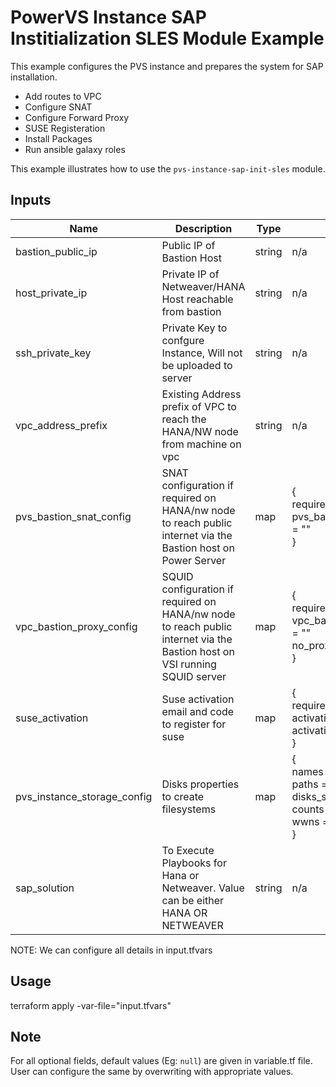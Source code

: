 # PowerVS Instance SAP Institialization SLES Module Example

This example configures the PVS instance and prepares the system for SAP installation. 
- Add routes to VPC
- Configure SNAT
- Configure Forward Proxy
- SUSE Registeration
- Install Packages
- Run ansible galaxy roles 


This example illustrates how to use the `pvs-instance-sap-init-sles` module.

<!-- BEGINNING OF PRE-COMMIT-TERRAFORM DOCS HOOK -->

## Inputs

| Name                              | Description                                           | Type   | Default | Required |
|-----------------------------------|-------------------------------------------------------|--------|---------|----------|
| bastion_public_ip | Public IP of Bastion Host | string | n/a | yes |
| host_private_ip | Private IP of Netweaver/HANA Host reachable from bastion | string | n/a | yes |
| ssh_private_key | Private Key to confgure Instance, Will not be uploaded to server | string | n/a | yes |
| vpc_address_prefix | Existing Address prefix of VPC to reach the HANA/NW node from machine on vpc | string | n/a | yes |
| pvs_bastion_snat_config | SNAT configuration if required on HANA/nw node to reach public internet via the Bastion host on Power Server | map | {<br />required = false<br />pvs_bastion_private_ip = ""<br />} | yes |
| vpc_bastion_proxy_config | SQUID configuration if required on HANA/nw node to reach public internet via the Bastion host on VSI running SQUID server | map | {<br />required = true<br />vpc_bastion_private_ip = ""<br />no_proxy_ips = ""<br />} | optional |
| suse_activation | Suse activation email and code to register for suse | map | {<br />required = false<br />activation_email = ""<br />activation_code  = ""<br />} | yes |
| pvs_instance_storage_config | Disks properties to create filesystems | map | {<br />names = ""<br />paths = ""<br />disks_size = ""<br />counts = ""<br />wwns  = ""<br />} | yes |
| sap_solution | To Execute Playbooks for Hana or Netweaver. Value can be either HANA OR NETWEAVER | string | n/a | yes |


<!-- END OF PRE-COMMIT-TERRAFORM DOCS HOOK -->

NOTE: We can configure all details in input.tfvars

## Usage

terraform apply -var-file="input.tfvars"

## Note

For all optional fields, default values (Eg: `null`) are given in variable.tf file. User can configure the same by overwriting with appropriate values.